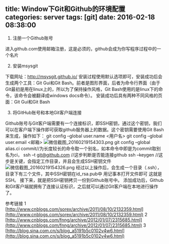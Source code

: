 title: Window下Git和Github的环境配置			
categories: server
tags: [git]
date: 2016-02-18 08:38:00
---

1. 注册一个Github账号

进入github.com使用邮箱注册，这是必须的，github会成为你写程序过程中的一个名片

2. 安装msysgit

下载网址：http://msysgit.github.io/
安装过程使用默认选项即可，安装成功后会生成两个工具：Git Gui和Git Bash。前者是图形界面，后者为命令行界面（由于Git最初是用在linux上的，所以为了保持操作风格，Git Bash使用的是linux下的命令，该命令会被翻译成windows docs命令）。
安装成功后具有两种不同风格的页面：Git Gui和Git Bash

3. 将GitHub账号和本地Git客户端连接

Github账号与Git客户端需要有一个连接标识，即SSH密钥，通过这个密钥，我们可以在客户端下操作即可获取github服务器上的数据。这个密钥需要使用Git Bash来生成，操作如下：
git config –global user.name <</span>用户名>
git config –global user.email <</span>邮箱>
![微信截图_20160219154303.png](http://junhey.com/usr/uploads/2016/02/1874123057.png)
git config –global alias.ci commit//为长度较长的命令取一个别名，如本命令中即是为commit取别名为ci，
ssh –t git@github.com //这步判断是否能连接github
ssh –keygen //这步是关键，会指定工作目录，并且会生成SSH密钥文件
![微信截图_20160219154326.png](http://junhey.com/usr/uploads/2016/02/2958961288.png)
经过以上操作后，会生成一个目录（.ssh），目录下有三个文件，其中SSH密钥在id_rsa.pub中 
用记事本打开文件即可
这就是SSH。
接下来，就是把SSH密钥拷贝一份到Github账号中。
添加成功后，Github和Git客户端就拥有了连接认证标识，之后就可以通过Git客户端在本地进行操作了。

参考链接
1 [http://www.cnblogs.com/sorex/archive/2011/08/10/2132359.html](http://www.cnblogs.com/sorex/archive/2011/08/10/2132359.html)
2 [http://www.cnblogs.com/fnng/archive/2012/01/07/2315685.html](http://www.cnblogs.com/fnng/archive/2012/01/07/2315685.html)
3 [http://blog.sina.com.cn/s/blog_a5191b5c0102v4w6.html](http://blog.sina.com.cn/s/blog_a5191b5c0102v4w6.html)
